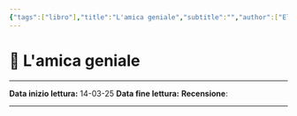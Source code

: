 ```yaml
---
{"tags":["libro"],"title":"L'amica geniale","subtitle":"","author":["Elena Ferrante"],"category":["Fiction"],"publisher":"E/O Edizioni","publish":"2011-10-19T00:00:00+02:00","total":315,"isbn":"8866320951 9788866320951","cover":"http://books.google.com/books/content?id=m9woCwAAQBAJ&printsec=frontcover&img=1&zoom=1&edge=curl&source=gbs_api","status":"reading","created":"2025-08-05 23:21:44","updated":"2025-08-05 23:21:44","dg-publish":true,"dateStarted":"2025-03-14","dateEnded":"08-05-2025","dg-note-icon":"1","rating":null,"dg-show-inline-title":false,"permalink":"/letture/libri/l-amica-geniale/","dgPassFrontmatter":true,"noteIcon":"1"}
---
```



# 📖 L'amica geniale 

---

**Data inizio lettura:** 14-03-25
**Data fine lettura:** 
**Recensione**: 

---